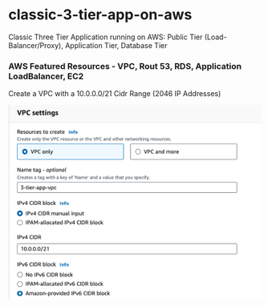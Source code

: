 # classic-3-tier-app-on-aws
Classic Three Tier Application running on AWS: Public Tier (Load-Balancer/Proxy), Application Tier, Database Tier

### AWS Featured Resources - VPC, Rout 53, RDS, Application LoadBalancer, EC2

Create a VPC with a 10.0.0.0/21 Cidr Range (2046 IP Addresses)

![Create VPC](./assets/Create3tierVPC.png)
